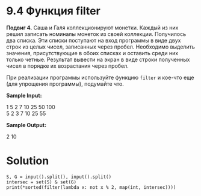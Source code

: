 # 9.4 Функция filter

**Подвиг 4.** Саша и Галя коллекционируют монетки. Каждый из них
решил записать номиналы монеток из своей коллекции. Получилось два
списка. Эти списки поступают на вход программы в виде двух строк 
из целых чисел, записанных через пробел. Необходимо выделить значения,
присутствующие в обоих списках и оставить среди них только четные. 
Результат вывести на экран в виде строки полученных чисел в порядке
их возрастания через пробел.

При реализации программы используйте функцию `filter` и кое-что еще
(для упрощения программы), подумайте что.

**Sample Input:**

1 5 2 7 10 25 50 100\
5 2 3 7 10 25 55

**Sample Output:**

2 10

# Solution

```
S, G = input().split(), input().split()
intersec = set(S) & set(G)
print(*sorted(filter(lambda x: not x % 2, map(int, intersec))))
```
